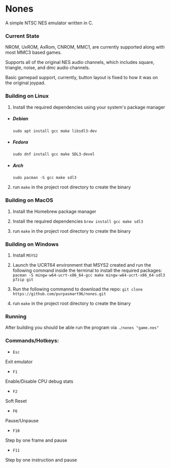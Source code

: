 # Nones

A simple NTSC NES emulator written in C.

### Current State

NROM, UxROM, AxRom, CNROM, MMC1, are currently supported along with most MMC3 based games.

Supports all of the original NES audio channels, which includes square, triangle, noise, and dmc audio channels.

Basic gamepad support, currently, button layout is fixed to how it was on the original joypad.

### Building on Linux

1. Install the required dependencies using your system's package manager

- ##### Debian

    `sudo apt install gcc make libsdl3-dev` 

- ##### Fedora

    `sudo dnf install gcc make SDL3-devel`

- ##### Arch
    `sudo pacman -S gcc make sdl3`

2. run `make` in the project root directory to create the binary

### Building on MacOS

1. Install the Homebrew package manager

2. Install the required dependencies `brew install gcc make sdl3`

3. run `make` in the project root directory to create the binary

### Building on Windows

1. Install `MSYS2`

2. Launch the UCRT64 environment that MSYS2 created and run the following command inside the terminal to install the required packages: `pacman -S mingw-w64-ucrt-x86_64-gcc make mingw-w64-ucrt-x86_64-sdl3 p7zip git`

3. Run the following commannd to download the repo: `git clone https://github.com/purpasmart96/nones.git`

4. run `make` in the project root directory to create the binary

### Running

After building you should be able run the program via `./nones "game.nes"`

### Commands/Hotkeys:

* `Esc`

Exit emulator

* `F1`

Enable/Disable CPU debug stats

* `F2`

Soft Reset

* `F6`

Pause/Unpause

* `F10`

Step by one frame and pause

* `F11`

Step by one instruction and pause
